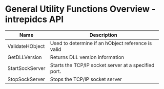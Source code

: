 # General Utility Functions Overview - intrepidcs API

| Name            | Description                                          |
| --------------- | ---------------------------------------------------- |
| ValidateHObject | Used to determine if an hObject reference is valid   |
| GetDLLVersion   | Returns DLL version information                      |
| StartSockServer | Starts the TCP/IP socket server at a specified port. |
| StopSockServer  | Stops the TCP/IP socket server                       |
